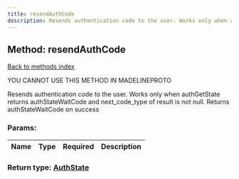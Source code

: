 ```yaml
---
title: resendAuthCode
description: Resends authentication code to the user. Works only when authGetState returns authStateWaitCode and next_code_type of result is not null. Returns authStateWaitCode on success
---
```

## Method: resendAuthCode  
[Back to methods index](index.md)


YOU CANNOT USE THIS METHOD IN MADELINEPROTO


Resends authentication code to the user. Works only when authGetState returns authStateWaitCode and next_code_type of result is not null. Returns authStateWaitCode on success

### Params:

| Name     |    Type       | Required | Description |
|----------|---------------|----------|-------------|


### Return type: [AuthState](../types/AuthState.md)


